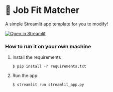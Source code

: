 # 🎈 Job Fit Matcher

A simple Streamlit app template for you to modify!

[![Open in Streamlit](https://static.streamlit.io/badges/streamlit_badge_black_white.svg)](https://.streamlit.app/)

### How to run it on your own machine

1. Install the requirements

   ```
   $ pip install -r requirements.txt
   ```

2. Run the app

   ```
   $ streamlit run streamlit_app.py
   ```
